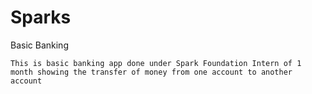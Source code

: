 # Sparks
Basic Banking

```
This is basic banking app done under Spark Foundation Intern of 1 month showing the transfer of money from one account to another account
```
